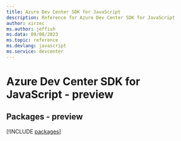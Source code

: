 ```yaml
---
title: Azure Dev Center SDK for JavaScript
description: Reference for Azure Dev Center SDK for JavaScript
author: xirzec
ms.author: jeffish
ms.data: 09/08/2023
ms.topic: reference
ms.devlang: javascript
ms.service: devcenter
---
```

# Azure Dev Center SDK for JavaScript - preview
## Packages - preview
[!INCLUDE [packages](dev-center-index.md)]